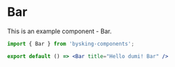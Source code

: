 # Bar

This is an example component - Bar.

```jsx
import { Bar } from 'bysking-components';

export default () => <Bar title="Hello dumi! Bar" />
```
